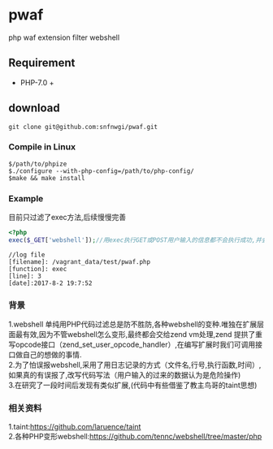 # pwaf
php waf extension filter webshell

## Requirement
- PHP-7.0 +

## download
````
git clone git@github.com:snfnwgi/pwaf.git
````
### Compile in Linux
````
$/path/to/phpize
$./configure --with-php-config=/path/to/php-config/
$make && make install
````
### Example

目前只过滤了exec方法,后续慢慢完善
````php
<?php
exec($_GET['webshell']);//用exec执行GET或POST用户输入的信息都不会执行成功,并会记录日志（/tmp/pwaf.log）.

````
````
//log file
[filename]: /vagrant_data/test/pwaf.php
[function]: exec
[line]: 3
[date]:2017-8-2 19:7:52
````
### 背景
1.webshell 单纯用PHP代码过滤总是防不胜防,各种webshell的变种.唯独在扩展层面最有效,因为不管webshell怎么变形,最终都会交给zend vm处理,zend 提拱了重写opcode接口（zend_set_user_opcode_handler）,在编写扩展时我们可调用接口做自己的想做的事情.  
2.为了怕误报webshell,采用了用日志记录的方式（文件名,行号,执行函数,时间）,如果真的有误报了,改写代码写法（用户输入的过来的数据认为是危险操作)   
3.在研究了一段时间后发现有类似扩展,(代码中有些借鉴了教主鸟哥的taint思想)

### 相关资料
1.taint:https://github.com/laruence/taint  
2.各种PHP变形webshell:https://github.com/tennc/webshell/tree/master/php
